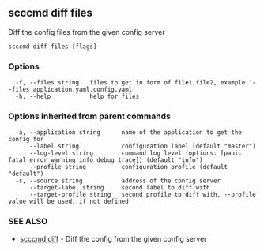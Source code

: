 ## scccmd diff files

Diff the config files from the given config server

```
scccmd diff files [flags]
```

### Options

```
  -f, --files string   files to get in form of file1,file2, example '--files application.yaml,config.yaml'
  -h, --help           help for files
```

### Options inherited from parent commands

```
  -a, --application string      name of the application to get the config for
      --label string            configuration label (default "master")
      --log-level string        command log level (options: [panic fatal error warning info debug trace]) (default "info")
      --profile string          configuration profile (default "default")
  -s, --source string           address of the config server
      --target-label string     second label to diff with
      --target-profile string   second profile to diff with, --profile value will be used, if not defined
```

### SEE ALSO

* [scccmd diff](scccmd_diff.md)	 - Diff the config from the given config server

